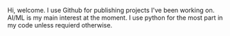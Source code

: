 
Hi, welcome. 
  I use Github for publishing projects I've been working on. 
    AI/ML is my main interest at the moment.
  I use python for the most part in my code unless requierd otherwise. 


